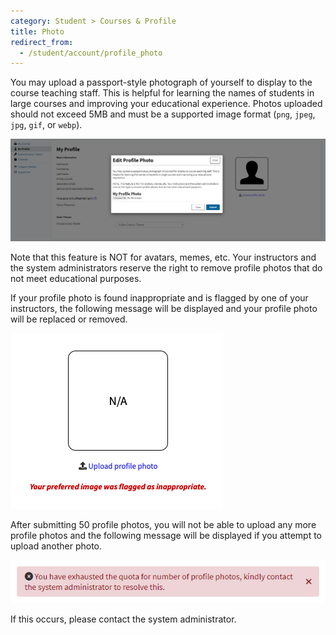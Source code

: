 ```yaml
---
category: Student > Courses & Profile
title: Photo
redirect_from:
  - /student/account/profile_photo
---
```


You may upload a passport-style photograph of yourself to display to the course teaching staff.
This is helpful for learning the names of students in large courses and improving your educational experience.
Photos uploaded should not exceed 5MB and must be a supported image format (`png`, `jpeg`, `jpg`, `gif`, or `webp`).

![](/images/student/UploadProfilePhotoForm.png)

Note that this feature is NOT for avatars, memes, etc. Your instructors and the system
administrators reserve the right to remove profile photos that do not meet educational purposes.


If your profile photo is found inappropriate and is flagged by one of your instructors, the following 
message will be displayed and your profile photo will be replaced or removed.

![](/images/student/flagged_photo.png)

After submitting 50 profile photos, you will not be able to upload any more profile photos and
the following message will be displayed if you attempt to upload another photo.

![](/images/student/exhausted_profile_photo_quota.png)

If this occurs, please contact the system administrator.